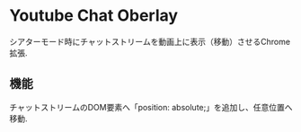 # Youtube Chat Oberlay

シアターモード時にチャットストリームを動画上に表示（移動）させるChrome拡張.

## 機能

チャットストリームのDOM要素へ「position: absolute;」を追加し、任意位置へ移動.

